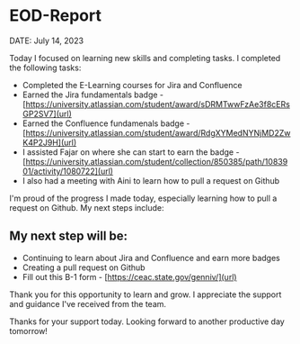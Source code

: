 # EOD-Report
DATE: July 14, 2023

Today I focused on learning new skills and completing tasks. I completed the following tasks:

- Completed the E-Learning courses for Jira and Confluence 
- Earned the Jira fundamentals badge - [https://university.atlassian.com/student/award/sDRMTwwFzAe3f8cERsGP2SV7](url)
- Earned the  Confluence fundamenals badge - [https://university.atlassian.com/student/award/RdgXYMedNYNjMD2ZwK4P2J9H](url)
- I assisted Fajar on where she can start to earn the badge - [https://university.atlassian.com/student/collection/850385/path/1083901/activity/1080722](url)
- I also had a meeting with Aini to learn how to pull a request on Github 

I'm proud of the progress I made today, especially learning how to pull a request on Github. My next steps include:

## My next step will be:
- Continuing to learn about Jira and Confluence and earn more badges
- Creating a pull request on Github
- Fill out this B-1 form - [https://ceac.state.gov/genniv/](url)

Thank you for this opportunity to learn and grow. I appreciate the support and guidance I've received from the team.

Thanks for your support today. Looking forward to another productive day tomorrow!
